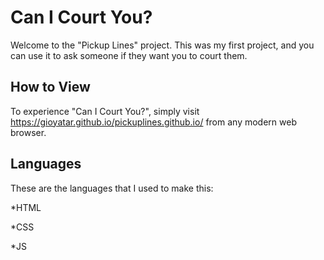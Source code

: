 # Can I Court You?
Welcome to the "Pickup Lines" project. This was my first project, and you can use it to ask someone if they want you to court them.
## How to View
To experience "Can I Court You?", simply visit https://gioyatar.github.io/pickuplines.github.io/ from any modern web browser.
## Languages
These are the languages that I used to make this:

*HTML

*CSS

*JS
